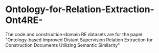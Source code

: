 # Ontology-for-Relation-Extraction-Ont4RE-
The code and construction-domain RE datasets are for the paper "Ontology-based Improved Distant Supervision Relation Extraction for Construction Documents Utilizing Semantic Similarity"
